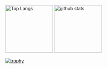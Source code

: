 <p align="left"> 
  <img alt="Top Langs" height="150px" src="https://github-readme-stats.vercel.app/api/top-langs/?username=kanikou009&layout=compact&count_private=true&show_icons=true&theme=dark" />
  <img alt="github stats" height="150px" src="https://github-readme-stats.vercel.app/api?username=kanikou009&count_private=true&show_icons=true&show_icons=true&theme=dark" />
</p>

[![trophy](https://github-profile-trophy.vercel.app/?username=kanikou009&theme=juicyfresh)](https://github.com/ryo-ma/github-profile-trophy)

